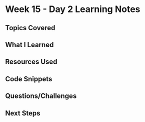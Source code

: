 # Week 15 - Day 2 Learning Notes

## Topics Covered

## What I Learned

## Resources Used

## Code Snippets

## Questions/Challenges

## Next Steps
